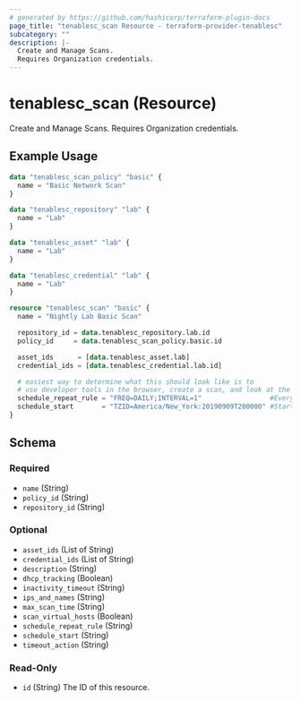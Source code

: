 ```yaml
---
# generated by https://github.com/hashicorp/terraform-plugin-docs
page_title: "tenablesc_scan Resource - terraform-provider-tenablesc"
subcategory: ""
description: |-
  Create and Manage Scans.
  Requires Organization credentials.
---
```


# tenablesc_scan (Resource)

Create and Manage Scans.
Requires Organization credentials.

## Example Usage

```terraform
data "tenablesc_scan_policy" "basic" {
  name = "Basic Network Scan"
}

data "tenablesc_repository" "lab" {
  name = "Lab"
}

data "tenablesc_asset" "lab" {
  name = "Lab"
}

data "tenablesc_credential" "lab" {
  name = "Lab"
}

resource "tenablesc_scan" "basic" {
  name = "Nightly Lab Basic Scan"

  repository_id = data.tenablesc_repository.lab.id
  policy_id     = data.tenablesc_scan_policy.basic.id

  asset_ids      = [data.tenablesc_asset.lab]
  credential_ids = [data.tenablesc_credential.lab.id]

  # easiest way to determine what this should look like is to
  # use developer tools in the browser, create a scan, and look at the result.
  schedule_repeat_rule = "FREQ=DAILY;INTERVAL=1"                 #Every day
  schedule_start       = "TZID=America/New_York:20190909T200000" #Start at 8pm ET, no earlier than September 9 2019.
}
```

<!-- schema generated by tfplugindocs -->
## Schema

### Required

- `name` (String)
- `policy_id` (String)
- `repository_id` (String)

### Optional

- `asset_ids` (List of String)
- `credential_ids` (List of String)
- `description` (String)
- `dhcp_tracking` (Boolean)
- `inactivity_timeout` (String)
- `ips_and_names` (String)
- `max_scan_time` (String)
- `scan_virtual_hosts` (Boolean)
- `schedule_repeat_rule` (String)
- `schedule_start` (String)
- `timeout_action` (String)

### Read-Only

- `id` (String) The ID of this resource.

